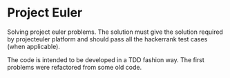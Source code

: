 # Project Euler
Solving project euler problems. 
The solution must give the solution required by projecteuler
platform and should pass all the hackerrank test cases (when applicable).

The code is intended to be developed in a TDD fashion way.
The first problems were refactored from some old code.
